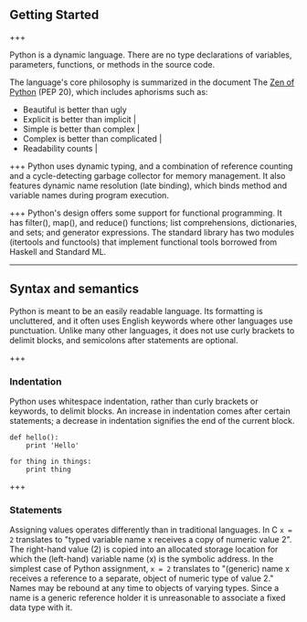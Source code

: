 ## Getting Started
+++

Python is a dynamic language. There are no type declarations of variables, parameters, functions, or methods in the source code.

The language's core philosophy is summarized in the document The [Zen of Python](https://en.wikipedia.org/wiki/Zen_of_Python) (PEP 20), which includes aphorisms such as:
- Beautiful is better than ugly
- Explicit is better than implicit |
- Simple is better than complex |
- Complex is better than complicated |
- Readability counts |

+++
Python uses dynamic typing, and a combination of reference counting and a cycle-detecting garbage collector for memory management. It also features dynamic name resolution (late binding), which binds method and variable names during program execution.

+++
Python's design offers some support for functional programming. It has filter(), map(), and reduce() functions; list comprehensions, dictionaries, and sets; and generator expressions. The standard library has two modules (itertools and functools) that implement functional tools borrowed from Haskell and Standard ML.

---
## Syntax and semantics
Python is meant to be an easily readable language. Its formatting is uncluttered, and it often uses English keywords where other languages use punctuation. Unlike many other languages, it does not use curly brackets to delimit blocks, and semicolons after statements are optional.

+++
### Indentation
Python uses whitespace indentation, rather than curly brackets or keywords, to delimit blocks. An increase in indentation comes after certain statements; a decrease in indentation signifies the end of the current block.
```
def hello():
    print 'Hello'

for thing in things:
    print thing
```

+++
### Statements
Assigning values operates differently than in traditional languages. In C `x = 2` translates to "typed variable name x receives a copy of numeric value 2". The right-hand value (2) is copied into an allocated storage location for which the (left-hand) variable name (x) is the symbolic address. In the simplest case of Python assignment, `x = 2` translates to "(generic) name x receives a reference to a separate, object of numeric type of value 2." Names may be rebound at any time to objects of varying types. Since a name is a generic reference holder it is unreasonable to associate a fixed data type with it.

